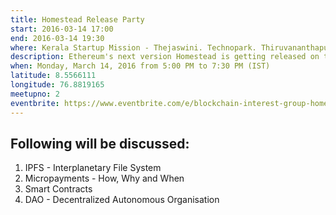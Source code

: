 ```yaml
---
title: Homestead Release Party
start: 2016-03-14 17:00
end: 2016-03-14 19:30
where: Kerala Startup Mission - Thejaswini. Technopark. Thiruvananthapuram.
description: Ethereum's next version Homestead is getting released on this same day! So, we are holding a release party!
when: Monday, March 14, 2016 from 5:00 PM to 7:30 PM (IST)
latitude: 8.5566111
longitude: 76.8819165
meetupno: 2
eventbrite: https://www.eventbrite.com/e/blockchain-interest-group-homestead-release-party-tickets-22721407341
---
```



## Following will be discussed:
 1. IPFS - Interplanetary File System
 2. Micropayments - How, Why and When
 3. Smart Contracts
 4. DAO - Decentralized Autonomous Organisation
